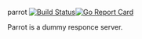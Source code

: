 parrot [![Build Status](https://travis-ci.org/dekokun/parrot.svg?branch=master)](https://travis-ci.org/dekokun/parrot)[![Go Report Card](https://goreportcard.com/badge/github.com/dekokun/parrot)](https://goreportcard.com/report/github.com/dekokun/parrot)

Parrot is a dummy responce server.
